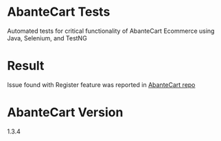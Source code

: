 # AbanteCart Tests
Automated tests for critical functionality of AbanteCart Ecommerce using Java, Selenium, and TestNG

# Result
Issue found with Register feature was reported in [AbanteCart repo](https://github.com/abantecart/abantecart-src/issues)

# AbanteCart Version
1.3.4


